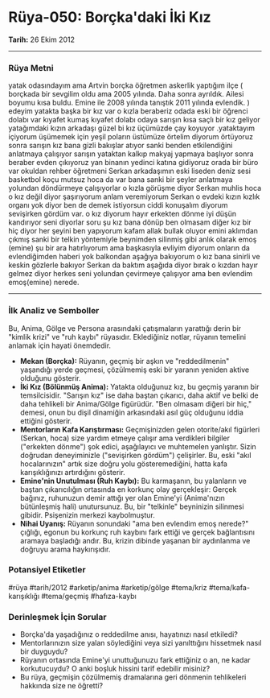 # Rüya-050: Borçka'daki İki Kız
**Tarih:** 26 Ekim 2012

---
### Rüya Metni

yatak odasındayım ama Artvin borçka öğretmen askerlik yaptığım ilçe ( borçkada bir sevgilim oldu ama 2005 yılında. Daha sonra ayrıldık. Ailesi boyumu kısa buldu. Emine ile 2008 yılında tanıştık 2011 yılında evlendik. ) edeyim yatakta başka bir kız var o kızla beraberiz odada eski bir öğrenci dolabı var kıyafet kumaş kıyafet dolabı odaya sarışın kısa saçlı bir kız geliyor yatağımdaki kızın arkadaşı güzel bi kız üçümüzde çay koyuyor .yataktayım içiyorum üşümemek için yeşil poların üstümüze örtelim diyorum örtüyoruz sonra sarışın kız bana gizli bakışlar atıyor sanki benden etkilendiğini anlatmaya çalışıyor sarışın yataktan kalkıp makyaj yapmaya başlıyor sonra beraber evden çıkıyoruz yan binanın yedinci katına gidiyoruz orada bir büro var okuldan rehber öğretmeni Serkan arkadaşımın eski liseden deniz sesi basketbol koçu mutsuz hoca da var bana sanki bir şeyler anlatmaya yolundan döndürmeye çalışıyorlar o kızla görüşme diyor Serkan muhlis hoca o kız değil diyor şaşırıyorum anlam veremiyorum Serkan o evdeki kızın kızlık organı yok diyor ben de demek istiyorsun ciddi konuşalım diyorum sevişirken gördüm var. o kız diyorum hayır erkekten dönme iyi düşün kandırıyor seni diyorlar soru şu kız bana dönüp ben olmasam diğer kız bir hiç diyor her şeyini ben yapıyorum kafam allak bullak oluyor emini aklımdan çıkmış sanki bir telkin yöntemiyle beynimden silinmiş gibi anlık olarak emoş (emine) şu bir ara hatırlıyorum ama başkasıyla evliyim diyorum onların da evlendiğimden haberi yok balkondan aşağıya bakıyorum o kız bana sinirli ve keskin gözlerle bakıyor Serkan da baktım aşağıda diyor bırak o kızdan hayır gelmez diyor herkes seni yolundan çevirmeye çalışıyor ama ben evlendim emoş(emine) nerede.

---
### İlk Analiz ve Semboller

Bu, Anima, Gölge ve Persona arasındaki çatışmaların yarattığı derin bir "kimlik krizi" ve "ruh kaybı" rüyasıdır. Eklediğiniz notlar, rüyanın temelini anlamak için hayati önemdedir.

* **Mekan (Borçka):** Rüyanın, geçmiş bir aşkın ve "reddedilmenin" yaşandığı yerde geçmesi, çözülmemiş eski bir yaranın yeniden aktive olduğunu gösterir.
* **İki Kız (Bölünmüş Anima):** Yatakta olduğunuz kız, bu geçmiş yaranın bir temsilcisidir. "Sarışın kız" ise daha baştan çıkarıcı, daha aktif ve belki de daha tehlikeli bir Anima/Gölge figürüdür. "Ben olmasam diğeri bir hiç," demesi, onun bu dişil dinamiğin arkasındaki asıl güç olduğunu iddia ettiğini gösterir.
* **Mentorların Kafa Karıştırması:** Geçmişinizden gelen otorite/akıl figürleri (Serkan, hoca) size yardım etmeye çalışır ama verdikleri bilgiler ("erkekten dönme") şok edici, aşağılayıcı ve muhtemelen yanlıştır. Sizin doğrudan deneyiminizle ("sevişirken gördüm") çelişirler. Bu, eski "akıl hocalarınızın" artık size doğru yolu gösteremediğini, hatta kafa karışıklığınızı artırdığını gösterir.
* **Emine'nin Unutulması (Ruh Kaybı):** Bu karmaşanın, bu yalanların ve baştan çıkarıcılığın ortasında en korkunç olay gerçekleşir: Gerçek bağınız, ruhunuzun demir attığı yer olan Emine'yi (Anima'nızın bütünleşmiş hali) unutursunuz. Bu, bir "telkinle" beyninizin silinmesi gibidir. Psişenizin merkezi kaybolmuştur.
* **Nihai Uyanış:** Rüyanın sonundaki "ama ben evlendim emoş nerede?" çığlığı, egonun bu korkunç ruh kaybını fark ettiği ve gerçek bağlantısını aramaya başladığı andır. Bu, krizin dibinde yaşanan bir aydınlanma ve doğruyu arama haykırışıdır.

### Potansiyel Etiketler
#rüya #tarih/2012 #arketip/anima #arketip/gölge #tema/kriz #tema/kafa-karışıklığı #tema/geçmiş #hafıza-kaybı

### Derinleşmek İçin Sorular
* Borçka'da yaşadığınız o reddedilme anısı, hayatınızı nasıl etkiledi?
* Mentorlarınızın size yalan söylediğini veya sizi yanılttığını hissetmek nasıl bir duyguydu?
* Rüyanın ortasında Emine'yi unuttuğunuzu fark ettiğiniz o an, ne kadar korkutucuydu? O anki boşluk hissini tarif edebilir misiniz?
* Bu rüya, geçmişin çözülmemiş dramalarına geri dönmenin tehlikeleri hakkında size ne öğretti?